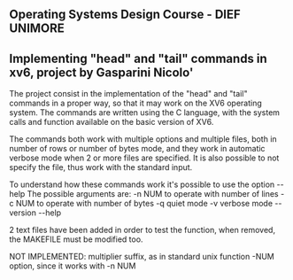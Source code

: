 ## Operating Systems Design Course - DIEF UNIMORE ##
## Implementing "head" and "tail" commands in xv6, project by Gasparini Nicolo' ##

The project consist in the implementation of the "head" and "tail" commands in a proper way, so that it may work on the XV6 operating system.
The commands are written using the C language, with the system calls and function available on the basic version of XV6.

The commands both work with multiple options and multiple files, both in number of rows or number of bytes mode, and they work in automatic verbose mode when 2 or more files are specified. It is also possible to not specify the file, thus work with the standard input.

To understand how these commands work it's possible to use the option --help
The possible arguments are:
  -n NUM  to operate with number of lines
  -c NUM  to operate with number of bytes
  -q      quiet mode
  -v      verbose mode
  --version
  --help

2 text files have been added in order to test the function, when removed, the MAKEFILE must be modified too.

NOT IMPLEMENTED:
  multiplier suffix, as in standard unix function
  -NUM option, since it works with -n NUM
